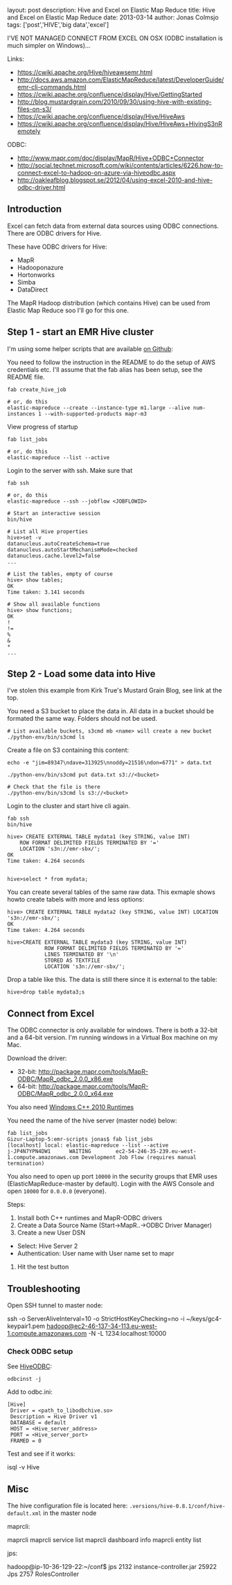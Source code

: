 layout: post
description: Hive and Excel on Elastic Map Reduce
title: Hive and Excel on Elastic Map Reduce
date: 2013-03-14
author: Jonas Colmsjo
tags: ['post','HIVE','big data','excel']



I'VE NOT MANAGED CONNECT FROM EXCEL ON OSX (ODBC installation is much simpler on Windows)...

Links:

 * https://cwiki.apache.org/Hive/hiveawsemr.html
 * http://docs.aws.amazon.com/ElasticMapReduce/latest/DeveloperGuide/emr-cli-commands.html
 * https://cwiki.apache.org/confluence/display/Hive/GettingStarted
 * http://blog.mustardgrain.com/2010/09/30/using-hive-with-existing-files-on-s3/
 * https://cwiki.apache.org/confluence/display/Hive/HiveAws
 * https://cwiki.apache.org/confluence/display/Hive/HiveAws+HivingS3nRemotely


ODBC:

 * http://www.mapr.com/doc/display/MapR/Hive+ODBC+Connector
 * http://social.technet.microsoft.com/wiki/contents/articles/6226.how-to-connect-excel-to-hadoop-on-azure-via-hiveodbc.aspx
 * http://oakleafblog.blogspot.se/2012/04/using-excel-2010-and-hive-odbc-driver.html


## Introduction

Excel can fetch data from external data sources using ODBC connections. There are ODBC drivers for Hive.

These have ODBC drivers for Hive:

 * MapR 
 * Hadooponazure
 * Hortonworks
 * Simba
 * DataDirect


The MapR Hadoop distribution (which contains Hive) can be used from Elastic Map Reduce soo I'll go for 
this one. 


## Step 1 - start an EMR Hive cluster

I'm using some helper scripts that are available [on Github](https://github.com/colmsjo/emr-scripts):

You need to follow the instruction in the README to do the setup of AWS credentials etc.
I'll assume that the fab alias has been setup, see the README file.


    fab create_hive_job

    # or, do this
    elastic-mapreduce --create --instance-type m1.large --alive num-instances 1 --with-supported-products mapr-m3


View progress of startup

    fab list_jobs

    # or, do this
    elastic-mapreduce --list --active


Login to the server with ssh. Make sure that 

    fab ssh

    # or, do this
    elastic-mapreduce --ssh --jobflow <JOBFLOWID>

    # Start an interactive session
    bin/hive

    # List all Hive properties
    hive>set -v
    datanucleus.autoCreateSchema=true
    datanucleus.autoStartMechanismMode=checked
    datanucleus.cache.level2=false
    ...

    # List the tables, empty of course
    hive> show tables;
    OK
    Time taken: 3.141 seconds

    # Show all available functions
    hive> show functions;
    OK
    !
    !=
    %
    &
    *
    ...



## Step 2 - Load some data into Hive

I've stolen this example from Kirk True's Mustard Grain Blog, see link at the top.

You need a S3 bucket to place the data in. All data in a bucket should be formated the 
same way. Folders should not be used.

    # List available buckets, s3cmd mb <name> will create a new bucket 
    ./python-env/bin/s3cmd ls


Create a file on S3 containing this content:

    echo -e "jim=89347\ndave=313925\nnoddy=21516\ndon=6771" > data.txt

    ./python-env/bin/s3cmd put data.txt s3://<bucket>

    # Check that the file is there
    ./python-env/bin/s3cmd ls s3://<bucket>


Login to the cluster and start hive cli again. 

    fab ssh
    bin/hive

    hive> CREATE EXTERNAL TABLE mydata1 (key STRING, value INT)
        ROW FORMAT DELIMITED FIELDS TERMINATED BY '='
        LOCATION 's3n://emr-sbx/';
    OK
    Time taken: 4.264 seconds


    hive>select * from mydata;


You can create several tables of the same raw data. This exmaple shows howto create tabels 
with more and less options:

    hive> CREATE EXTERNAL TABLE mydata2 (key STRING, value INT) LOCATION 's3n://emr-sbx/';
    OK
    Time taken: 4.264 seconds

    hive>CREATE EXTERNAL TABLE mydata3 (key STRING, value INT)
                ROW FORMAT DELIMITED FIELDS TERMINATED BY '='
                LINES TERMINATED BY '\n' 
                STORED AS TEXTFILE
                LOCATION 's3n://emr-sbx/';


Drop a table like this. The data is still there since it is external to the table:

    hive>drop table mydata3;s



## Connect from Excel

The ODBC connector is only available for windows. There is both a 32-bit and a 64-bit version.
I'm running windows in a Virtual Box machine on my Mac.

Download the driver: 

 * 32-bit: http://package.mapr.com/tools/MapR-ODBC/MapR_odbc_2.0.0_x86.exe
 * 64-bit: http://package.mapr.com/tools/MapR-ODBC/MapR_odbc_2.0.0_x64.exe


You also need [Windows C++ 2010 Runtimes](http://www.microsoft.com/en-us/download/details.aspx?id=5555)


You need the name of the hive server (master node) below:

    fab list_jobs
    Gizur-Laptop-5:emr-scripts jonas$ fab list_jobs
    [localhost] local: elastic-mapreduce --list --active
    j-JP4N7YPN4DW1      WAITING        ec2-54-246-35-239.eu-west-1.compute.amazonaws.com Development Job Flow (requires manual termination)


You also need to open up port `10000` in the security groups that EMR uses (ElasticMapReduce-master by default). Login with the AWS Console and open `10000` for `0.0.0.0` (everyone).

Steps:

  1. Install both C++ runtimes and MapR-ODBC drivers
  1. Create a Data Source Name (Start->MapR..->ODBC Driver Manager)
  1. Create a new User DSN
   * Select: Hive Server 2
   * Authentication: User name with User name set to mapr
  1. Hit the test button


## Troubleshooting

Open SSH tunnel to master node:

  ssh -o ServerAliveInterval=10 -o StrictHostKeyChecking=no -i ~/keys/gc4-keypair1.pem hadoop@ec2-46-137-34-113.eu-west-1.compute.amazonaws.com -N -L 1234:localhost:10000



### Check ODBC setup

See [HiveODBC](https://cwiki.apache.org/confluence/display/Hive/HiveODBC):

    odbcinst -j


Add to odbc.ini:

    [Hive]
     Driver = <path_to_libodbchive.so>
     Description = Hive Driver v1
     DATABASE = default
     HOST = <Hive_server_address>
     PORT = <Hive_server_port>
     FRAMED = 0


Test and see if it works:

  isql -v Hive



## Misc

The hive configuration file is located here: `.versions/hive-0.8.1/conf/hive-default.xml` in the master node

maprcli:

  maprcli
  maprcli service list
  maprcli dashboard info
  maprcli entity list


jps:

  hadoop@ip-10-36-129-22:~/conf$ jps
  2132 instance-controller.jar
  25922 Jps
  2757 RolesController








